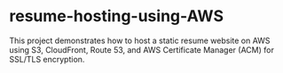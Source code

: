 # resume-hosting-using-AWS
This project demonstrates how to host a static resume website on AWS using S3, CloudFront, Route 53, and AWS Certificate Manager (ACM) for SSL/TLS encryption.
